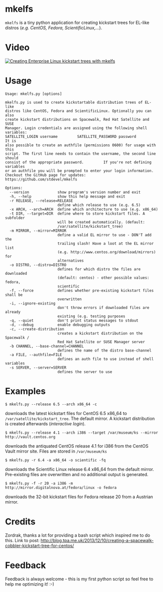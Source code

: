 mkelfs
======

`mkelfs` is a tiny python application for creating kickstart trees for EL-like distros (*e.g. CentOS, Fedora, ScientificLinux,...*).



Video
=====
[![Creating Enterprise Linux kickstart trees with mkelfs](http://img.youtube.com/vi/FLzz2znW2vc/0.jpg)](http://www.youtube.com/watch?v=FLzz2znW2vc)



Usage
=====
```
Usage: mkelfs.py [options]

mkelfs.py is used to create kickstartable distribution trees of EL-like
distros like CentOS, Fedora and ScientificLinux. Optionally you can also
create kickstart distributions on Spacewalk, Red Hat Satellite and SUSE
Manager. Login credentials are assigned using the following shell variables:
SATELLITE_LOGIN username         SATELLITE_PASSWORD password          It is
also possible to create an authfile (permissions 0600) for usage with this
script. The first line needs to contain the username, the second line should
consist of the appropriate password.         If you're not defining variables
or an authfile you will be prompted to enter your login information.
Checkout the GitHub page for updates: https://github.com/stdevel/mkelfs

Options:
  --version             show program's version number and exit
  -h, --help            show this help message and exit
  -r RELEASE, --release=RELEASE
                        define which release to use (e.g. 6.5)
  -x ARCH, --arch=ARCH  define which architecture to use (e.g. x86_64)
  -t DIR, --target=DIR  define where to store kickstart files. A subfolder
                        will be created automatically. (default:
                        /var/satellite/kickstart_tree)
  -m MIRROR, --mirror=MIRROR
                        define a valid EL mirror to use - DON'T add the
                        trailing slash! Have a loot at the EL mirror list
                        (e.g. http://www.centos.org/download/mirrors) for
                        alternatives
  -o DISTRO, --distro=DISTRO
                        defines for which distro the files are downloaded
                        (default: centos) - other possible values: fedora,
                        scientific
  -f, --force           defines whether pre-existing kickstart files shall be
                        overwritten
  -i, --ignore-existing
                        don't throw errors if downloaded files are already
                        existing (e.g. testing purposes
  -q, --quiet           don't print status messages to stdout
  -d, --debug           enable debugging outputs
  -c, --create-distribution
                        creates a kickstart distribution on the Spacewalk /
                        Red Hat Satellite or SUSE Manager server
  -b CHANNEL, --base-channel=CHANNEL
                        defines the name of the distro base-channel
  -a FILE, --authfile=FILE
                        defines an auth file to use instead of shell variables
  -s SERVER, --server=SERVER
                        defines the server to use
```



Examples
========
```
$ mkelfs.py --release 6.5 --arch x86_64 -c
```
downloads the latest kickstart files for CentOS 6.5 x86_64 to `/var/satellite/kickstart_tree`.
The default mirror. A kickstart distribution is created afterwards (*interactive login*).

```
$ mkelfs.py --release 4.1 --arch i386 --target /var/museum/ks --mirror http://vault.centos.org
```
downloads the antiquated CentOS release 4.1 for i386 from the CentOS Vault mirror site.
Files are stored in `/var/museum/ks`

```
$ mkelfs.py -r 6.4 -a x86_64 -o scientific -fq
```
downloads the Scientific Linux release 6.4 x86_64 from the default mirror. Pre-existing files are overwritten and no additional output is generated.

```
$ mkelfs.py -f -r 20 -a i386 -m http://mirror.digitalnova.at/fedora/linux -o fedora
```
downloads the 32-bit kickstart files for Fedora release 20 from a Austrian mirror.



Credits
=======
Zordrak, thanks a lot for providing a bash script which inspired me to do this.
Link to post: http://blog.tpa.me.uk/2013/12/10/creating-a-spacewalk-cobbler-kickstart-tree-for-centos/



Feedback
========
Feedback is always welcome - this is my first python script so feel free to help me optimizing it! :-)
